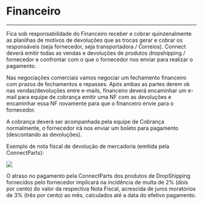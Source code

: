 # Financeiro

---

Fica sob responsabilidade do Financeiro receber e cobrar quinzenalmente as planilhas de motivos de devoluções que as trocas gerar e cobrar os responsáveis (seja fornecedor, seja transportadora / Correios). Connect deverá emitir todas as vendas e devoluções de produtos dropshipping / fornecedor e confrontar com o que o fornecedor nos enviar para realizar o pagamento.


Nas negociações comerciais vamos negociar um fechamento financeiro com prazos de fechamentos e repasses.
Após ambas as partes derem ok nas vendas/devoluções entre e-mails, financeiro deverá encaminhar um e-mail para equipe de cobrança emitir uma NF com as devoluções e encaminhar essa NF novamente para que o financeiro envie para o fornecedor. 

A cobrança deverá ser acompanhada pela equipe de Cobrança normalmente, o fornecedor irá nos enviar um boleto para pagamento (descontando as devoluções).

Exemplo de nota fiscal de devolução de mercadoria (emitida pela ConnectParts):

![](http://developers.connectparts.com.br/imagens/atendimentoPedidos11.png)


O atraso no pagamento pela ConnectParts dos produtos de DropShipping fornecidos pelo fornecedor implicará na incidência de multa de 2% (dois por cento) do valor da respectiva Nota Fiscal, acrescida de juros moratórios de 3% (três por cento) ao mês, calculados até a data do efetivo pagamento.
